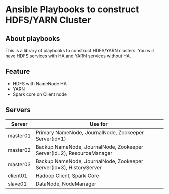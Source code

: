# Ansible Playbooks to construct HDFS/YARN Cluster

## About playbooks

This is a library of playbooks to construct HDFS/YARN clusters.
You will have HDFS services with HA and YARN services without HA.

## Feature

* HDFS with NameNode HA
* YARN
* Spark core on Client node

## Servers

Server | Use for
--- | ---
master01 | Primary NameNode, JournalNode, Zookeeper Server(id=1)
master02 | Backup NameNode, JournalNode, Zookeeper Server(id=2), ResourceManager
master03 | Backup NameNode, JournalNode, Zookeeper Server(id=3), HistoryServer
client01 | Hadoop Client, Spark Core
slave01 | DataNode, NodeManager

